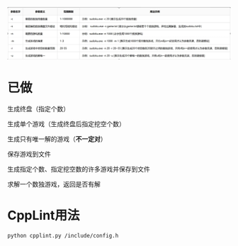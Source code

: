 ![1](./imgs/todo.jpg)

# 已做

生成终盘（指定个数）

生成单个游戏（生成终盘后指定挖空个数）

生成只有唯一解的游戏（**不一定对**）



保存游戏到文件

生成指定个数、指定挖空数的许多游戏并保存到文件



求解一个数独游戏，返回是否有解

# CppLint用法

```
python cpplint.py /include/config.h
```

